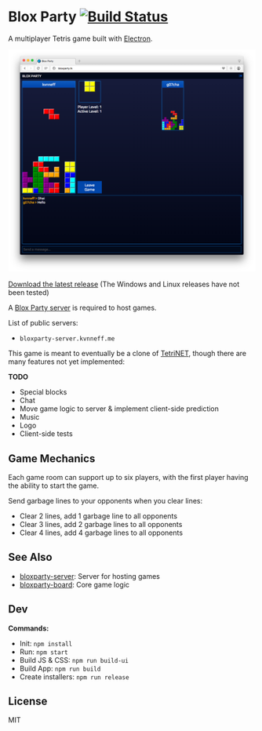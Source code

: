 # Blox Party [![Build Status](https://travis-ci.org/kvnneff/bloxparty.svg?branch=master)](https://travis-ci.org/kvnneff/bloxparty)

A multiplayer Tetris game built with [Electron](http://electron.atom.io/).

![BloxParty](screen_shot.png)

[Download the latest release](https://github.com/kvnneff/bloxparty/releases) (The Windows and Linux releases have not been tested)

A [Blox Party server](https://github.com/kvnneff/bloxparty-server) is required to host games.

List of public servers:

- `bloxparty-server.kvnneff.me`

This game is meant to eventually be a clone of [TetriNET](http://tetrinet.info/), though there are many features not yet implemented:

**TODO**

* Special blocks
* Chat
* Move game logic to server & implement client-side prediction
* Music
* Logo
* Client-side tests

## Game Mechanics

Each game room can support up to six players, with the first player having the ability to start the game.

Send garbage lines to your opponents when you clear lines:

* Clear 2 lines, add 1 garbage line to all opponents
* Clear 3 lines, add 2 garbage lines to all opponents
* Clear 4 lines, add 4 garbage lines to all opponents

## See Also

* [bloxparty-server](https://github.com/kvnneff/bloxparty-server): Server for hosting games
* [bloxparty-board](https://github.com/kvnneff/bloxparty-board): Core game logic

## Dev

**Commands:**

* Init: `npm install`
* Run: `npm start`
* Build JS & CSS: `npm run build-ui`
* Build App: `npm run build`
* Create installers: `npm run release`

## License

MIT
